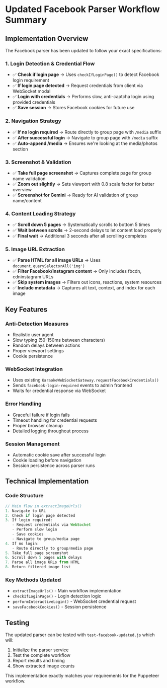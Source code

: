 # Updated Facebook Parser Workflow Summary

## Implementation Overview

The Facebook parser has been updated to follow your exact specifications:

### 1. Login Detection & Credential Flow

- ✅ **Check if login page** → Uses `checkIfLoginPage()` to detect Facebook login requirement
- ✅ **If login page detected** → Request credentials from client via WebSocket modal
- ✅ **Login with credentials** → Performs slow, anti-captcha login using provided credentials
- ✅ **Save session** → Stores Facebook cookies for future use

### 2. Navigation Strategy

- ✅ **If no login required** → Route directly to group page with `/media` suffix
- ✅ **After successful login** → Navigate to group page with `/media` suffix
- ✅ **Auto-append /media** → Ensures we're looking at the media/photos section

### 3. Screenshot & Validation

- ✅ **Take full page screenshot** → Captures complete page for group name validation
- ✅ **Zoom out slightly** → Sets viewport with 0.8 scale factor for better overview
- ✅ **Screenshot for Gemini** → Ready for AI validation of group name/content

### 4. Content Loading Strategy

- ✅ **Scroll down 5 pages** → Systematically scrolls to bottom 5 times
- ✅ **Wait between scrolls** → 2-second delays to let content load properly
- ✅ **Final wait** → Additional 3 seconds after all scrolling completes

### 5. Image URL Extraction

- ✅ **Parse HTML for all image URLs** → Uses `document.querySelectorAll('img')`
- ✅ **Filter Facebook/Instagram content** → Only includes fbcdn, cdninstagram URLs
- ✅ **Skip system images** → Filters out icons, reactions, system resources
- ✅ **Include metadata** → Captures alt text, context, and index for each image

## Key Features

### Anti-Detection Measures

- Realistic user agent
- Slow typing (50-150ms between characters)
- Random delays between actions
- Proper viewport settings
- Cookie persistence

### WebSocket Integration

- Uses existing `KaraokeWebSocketGateway.requestFacebookCredentials()`
- Sends `facebook-login-required` events to admin frontend
- Waits for credential response via WebSocket

### Error Handling

- Graceful failure if login fails
- Timeout handling for credential requests
- Proper browser cleanup
- Detailed logging throughout process

### Session Management

- Automatic cookie save after successful login
- Cookie loading before navigation
- Session persistence across parser runs

## Technical Implementation

### Code Structure

```typescript
// Main flow in extractImageUrls()
1. Navigate to URL
2. Check if login page detected
3. If login required:
   - Request credentials via WebSocket
   - Perform slow login
   - Save cookies
   - Navigate to group/media page
4. If no login:
   - Route directly to group/media page
5. Take full page screenshot
6. Scroll down 5 pages with delays
7. Parse all image URLs from HTML
8. Return filtered image list
```

### Key Methods Updated

- `extractImageUrls()` - Main workflow implementation
- `checkIfLoginPage()` - Login detection logic
- `performInteractiveLogin()` - WebSocket credential request
- `saveFacebookCookies()` - Session persistence

## Testing

The updated parser can be tested with `test-facebook-updated.js` which will:

1. Initialize the parser service
2. Test the complete workflow
3. Report results and timing
4. Show extracted image counts

This implementation exactly matches your requirements for the Puppeteer workflow.
